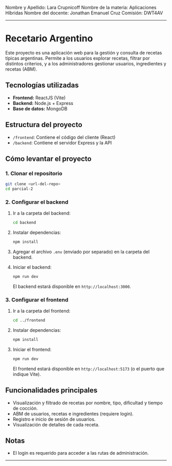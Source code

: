 Nombre y Apellido: Lara Crupnicoff
Nombre de la materia: Aplicaciones Híbridas
Nombre del docente: Jonathan Emanuel Cruz
Comisión: DWT4AV

---

# Recetario Argentino

Este proyecto es una aplicación web para la gestión y consulta de recetas típicas argentinas. Permite a los usuarios explorar recetas, filtrar por distintos criterios, y a los administradores gestionar usuarios, ingredientes y recetas (ABM).

## Tecnologías utilizadas
- **Frontend:** ReactJS (Vite)
- **Backend:** Node.js + Express
- **Base de datos:** MongoDB

## Estructura del proyecto
- `/frontend`: Contiene el código del cliente (React)
- `/backend`: Contiene el servidor Express y la API

## Cómo levantar el proyecto

### 1. Clonar el repositorio

```bash
git clone <url-del-repo>
cd parcial-2
```

### 2. Configurar el backend

1. Ir a la carpeta del backend:
   ```bash
   cd backend
   ```
2. Instalar dependencias:
   ```bash
   npm install
   ```
3. Agregar el archivo `.env` (enviado por separado) en la carpeta del backend.

4. Iniciar el backend:
   ```bash
   npm run dev
   ```
   El backend estará disponible en `http://localhost:3000`.

### 3. Configurar el frontend

1. Ir a la carpeta del frontend:
   ```bash
   cd ../frontend
   ```
2. Instalar dependencias:
   ```bash
   npm install
   ```
3. Iniciar el frontend:
   ```bash
   npm run dev
   ```
   El frontend estará disponible en `http://localhost:5173` (o el puerto que indique Vite).

## Funcionalidades principales
- Visualización y filtrado de recetas por nombre, tipo, dificultad y tiempo de cocción.
- ABM de usuarios, recetas e ingredientes (requiere login).
- Registro e inicio de sesión de usuarios.
- Visualización de detalles de cada receta.

## Notas
- El login es requerido para acceder a las rutas de administración.

---
